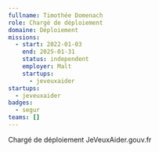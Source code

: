 ```yaml
---
fullname: Timothée Domenach
role: Chargé de déploiement
domaine: Déploiement
missions:
  - start: 2022-01-03
    end: 2025-01-31
    status: independent
    employer: Malt
    startups:
      - jeveuxaider
startups:
  - jeveuxaider
badges:
  - segur
teams: []
---
```

Chargé de déploiement JeVeuxAider.gouv.fr